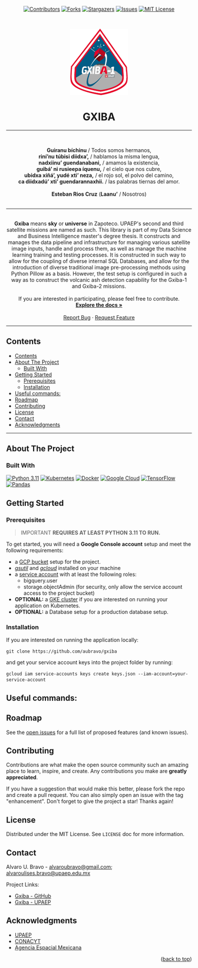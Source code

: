 <a name="readme-top"></a>

<div align="center">

[![Contributors][contributors-shield]][contributors-url]
[![Forks][forks-shield]][forks-url]
[![Stargazers][stars-shield]][stars-url]
[![Issues][issues-shield]][issues-url]
[![MIT License][license-shield]][license-url]

</div>

<div>

<br />
<p align="center">
<a href="https://github.com/aubravo/gxiba">
<img src="docs/images/mission-logo.png" alt="Mission Logo" width="156" height="180">
</a>
<h1 align="center">GXIBA</h1>
</div>

---
<div>
<br />
<p align="center">
<b>Guiranu bíchinu</b> / Todos somos hermanos,
<br />
<b>riní’nu túbisi diidxa’,</b> / hablamos la misma lengua,
<br />
<b>nadxiinu’ guendanabani,</b> / amamos la existencia,
<br />
<b>guibá’ ni rusieepa íquenu,</b> / el cielo que nos cubre,
<br />
<b>ubidxa xiñá’, yudé xti’ neza,</b> / el rojo sol, el polvo del camino,
<br />
<b>ca diidxadú’ xti’ guendarannaxhii.</b> / las palabras tiernas del amor.
<br />
<br />
<b>Esteban Rios Cruz</b> (<b>Laanu’</b> / Nosotros)
<br />
<br />
</p></div>

---

<div><p align="center">
<br />
<b>Gxiba</b> means <b>sky</b> or <b>universe</b> in Zapoteco.
UPAEP's second and third satellite missions are named as such.
This library is part of my Data Science and Business Intelligence master's degree thesis.
It constructs and manages the data pipeline and infrastructure for managing various satellite image inputs, handle and
process them, as well as manage the machine learning training and testing processes.
It is constructed in such way to allow for the coupling of diverse internal SQL Databases, and allow for the introduction
of diverse traditional image pre-processing methods using Python Pillow as a basis.
However, the test setup is configured in such a way as to construct the volcanic ash detection capability for the 
Gxiba-1 and Gxiba-2 missions.
<br />
<br />
If you are interested in participating, please feel free to contribute.
<br />
<a href="https://github.com/aubravo/gxiba"><strong>Explore the docs »</strong></a>
<br />
<br />
<a href="https://github.com/aubravo/gxiba/issues">Report Bug</a>
·
<a href="https://github.com/aubravo/gxiba/issues">Request Feature</a>
</p>
</div>

---
## Contents
<!-- TOC -->
  * [Contents](#contents)
  * [About The Project](#about-the-project)
    * [Built With](#built-with)
  * [Getting Started](#getting-started)
    * [Prerequisites](#prerequisites)
    * [Installation](#installation)
  * [Useful commands:](#useful-commands-)
  * [Roadmap](#roadmap)
  * [Contributing](#contributing)
  * [License](#license)
  * [Contact](#contact)
  * [Acknowledgments](#acknowledgments)
<!-- TOC --> 

---
## About The Project

### Built With

[![Python 3.11][Python.org]][Python-url]
[![Kubernetes][Kubernetes.io]][Kubernetes-url]
[![Docker][Docker.com]][Docker-url]
[![Google Cloud][cloud.google.com]][cloud-url]
[![TensorFlow][tensorflow.org]][tensorflow-url]
[![Pandas][pandas.pydata.org]][pandas-url]

## Getting Started

### Prerequisites

> IMPORTANT **REQUIRES AT LEAST PYTHON 3.11 TO RUN.**

To get started, you will need a **Google Console account** setup and meet the following requirements:
- a [GCP bucket](https://cloud.google.com/storage/docs/creating-buckets) setup for the project.
- [_gsutil_](https://cloud.google.com/storage/docs/gsutil_install) and [_gcloud_](https://cloud.google.com/sdk/docs/install) installed on your machine
- a [service account](https://cloud.google.com/iam/docs/creating-managing-service-accounts) with at least the following roles:
  - bigquery.user
  - storage.objectAdmin (for security, only allow the service account access to the project bucket)
- **OPTIONAL:** a [GKE cluster](https://cloud.google.com/kubernetes-engine/docs/deploy-app-cluster) if you are interested on running your application on Kubernetes.
- **OPTIONAL:** a Database setup for a production database setup.

### Installation 

If you are interested on running the application locally:
```commandline
git clone https://github.com/aubravo/gxiba
```
and get your service account keys into the project folder by running:
```commandline
gcloud iam service-accounts keys create keys.json --iam-account=your-service-account
```

## Useful commands: ##

<!-- TODO: Add Useful commands -->

## Roadmap
See the [open issues](https://github.com/aubravo/gxiba/issues) for a full list of proposed features (and known issues).

## Contributing
Contributions are what make the open source community such an amazing place to learn, inspire, and create. Any contributions you make are **greatly appreciated**.

If you have a suggestion that would make this better, please fork the repo and create a pull request. You can also simply open an issue with the tag "enhancement".
Don't forget to give the project a star! Thanks again!

## License
Distributed under the MIT License. See `LICENSE` doc for more information.


## Contact
Alvaro U. Bravo - [alvaroubravo@gmail.com](mailto:alvaroubravo@gmail.com); [alvaroulises.bravo@upaep.edu.mx](mailto:alvaroulises.bravo@upaep.edu.mx)

Project Links:
* [Gxiba - GitHub](https://github.com/aubravo/gxiba)
* [Gxiba - UPAEP](https://upaep.mx/gxiba/)

## Acknowledgments

* [UPAEP](https://upaep.mx/)
* [CONACYT](https://conacyt.mx/)
* [Agencia Espacial Mexicana](https://www.gob.mx/aem)

<p align="right">(<a href="#readme-top">back to top</a>)</p>

[contributors-shield]: https://img.shields.io/github/contributors/aubravo/gxiba.svg?style=for-the-badge
[contributors-url]: https://github.com/aubravo/gxiba/graphs/contributors
[forks-shield]: https://img.shields.io/github/forks/aubravo/gxiba.svg?style=for-the-badge
[forks-url]: https://github.com/aubravo/gxiba/network/members
[stars-shield]: https://img.shields.io/github/stars/aubravo/gxiba.svg?style=for-the-badge
[stars-url]: https://github.com/aubravo/gxiba/stargazers
[issues-shield]: https://img.shields.io/github/issues/aubravo/gxiba.svg?style=for-the-badge
[issues-url]: https://github.com/aubravo/gxiba/issues
[license-shield]: https://img.shields.io/github/license/aubravo/gxiba.svg?style=for-the-badge
[license-url]: https://github.com/aubravo/gxiba/blob/master/LICENSE.txt
[Python.org]: https://img.shields.io/badge/Python3-4B8BBE?style=for-the-badge&logo=Python&logoColor=FFD43B
[Python-url]: https://python.org 
[Kubernetes.io]: https://img.shields.io/badge/Kubernetes-326ce5?style=for-the-badge&logo=Kubernetes&logoColor=white
[Kubernetes-url]: https://kubernetes.io
[Docker.com]: https://img.shields.io/badge/Docker-0db7ed?style=for-the-badge&logo=Docker&logoColor=white
[Docker-url]: https://docker.com
[cloud.google.com]: https://img.shields.io/badge/Google_Cloud-DB4437?style=for-the-badge&logo=GoogleCloud&logoColor=F4B400
[cloud-url]: https://cloud.google.com
[tensorflow.org]: https://img.shields.io/badge/TensorFlow-425066?style=for-the-badge&logo=TensorFlow&logoColor=FF6F00
[tensorflow-url]: https://tensorflow.org
[pandas.pydata.org]: https://img.shields.io/badge/Pandas-white?style=for-the-badge&logo=Pandas&logoColor=150458
[pandas-url]: https://pandas.pydata.org/